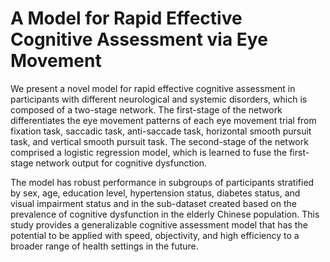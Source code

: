 # A Model for Rapid Effective Cognitive Assessment via Eye Movement

We present a novel model for rapid effective cognitive assessment in participants with different neurological and systemic disorders, which is composed of a two-stage network. The first-stage of the network differentiates the eye movement patterns of each eye movement trial from fixation task, saccadic task, anti-saccade task, horizontal smooth pursuit task, and vertical smooth pursuit task. The second-stage of the network comprised a logistic regression model, which is learned to fuse the first-stage network output for cognitive dysfunction. 

The model has robust performance in subgroups of participants stratified by sex, age, education level, hypertension status, diabetes status, and visual impairment status and in the sub-dataset created based on the prevalence of cognitive dysfunction in the elderly Chinese population. This study provides a generalizable cognitive assessment model that has the potential to be applied with speed, objectivity, and high efficiency to a broader range of health settings in the future.
